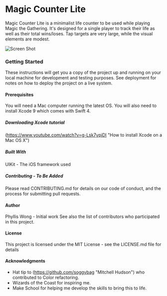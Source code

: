 # Magic Counter Lite
Magic Counter Lite is a minimalist life counter to be used while playing Magic the Gathering. It's designed for a single player to track their life as well as their total wins/loses. Tap targets are very large, while the visual elements are modest.

![Screen Shot](greeniPhone6.png)

### Getting Started
These instructions will get you a copy of the project up and running on your local machine for development and testing purposes. See deployment for notes on how to deploy the project on a live system.

#### Prerequisites
You will need a Mac computer running the latest OS. You will also need to install Xcode 9 which comes with Swift 4.

##### Downloading Xcode tutorial

(https://www.youtube.com/watch?v=g-Lsk7ypjDI "How to install Xcode on a Mac OS X")


##### Built With
UIKit - The iOS framework used


##### Contributing - To Be Added
Please read CONTRIBUTING.md for details on our code of conduct, and the process for submitting pull requests.


#### Author
Phyllis Wong - Initial work
See also the list of contributors who participated in this project.

#### License
This project is licensed under the MIT License - see the LICENSE.md file for details

#### Acknowledgments
* Hat tip to (https://github.com/soggybag "Mitchell Hudson") who contributed to Color refactoring.
* Wizards of the Coast for inspiring me.
* Make School for helping me develop the skills to bring this to life.
